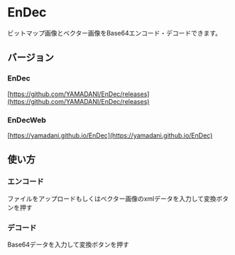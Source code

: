 # EnDec
ビットマップ画像とベクター画像をBase64エンコード・デコードできます。
## バージョン
### EnDec
[https://github.com/YAMADANI/EnDec/releases](https://github.com/YAMADANI/EnDec/releases)

### EnDecWeb
[https://yamadani.github.io/EnDec](https://yamadani.github.io/EnDec)

## 使い方
### エンコード
ファイルをアップロードもしくはベクター画像のxmlデータを入力して変換ボタンを押す

### デコード
Base64データを入力して変換ボタンを押す
